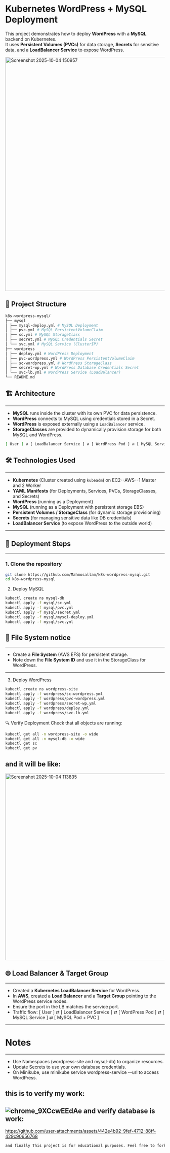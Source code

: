 # Kubernetes WordPress + MySQL Deployment

This project demonstrates how to deploy **WordPress** with a **MySQL** backend on Kubernetes.  
It uses **Persistent Volumes (PVCs)** for data storage, **Secrets** for sensitive data, and a **LoadBalancer Service** to expose WordPress.

<img width="1659" height="738" alt="Screenshot 2025-10-04 150957" src="https://github.com/user-attachments/assets/3c8da79e-36b1-4653-9252-39f35f11cc9c" />


## 📂 Project Structure
```bash
k8s-wordpress-mysql/
├── mysql
│ ├── mysql-deploy.yml # MySQL Deployment
│ ├── pvc.yml # MySQL PersistentVolumeClaim
│ ├── sc.yml # MySQL StorageClass
│ ├── secret.yml # MySQL Credentials Secret
│ └── svc.yml # MySQL Service (ClusterIP)
├── wordpress
│ ├── deploy.yml # WordPress Deployment
│ ├── pvc-wordpress.yml # WordPress PersistentVolumeClaim
│ ├── sc-wordpress.yml # WordPress StorageClass
│ ├── secret-wp.yml # WordPress Database Credentials Secret
│ └── svc-lb.yml # WordPress Service (LoadBalancer)
└── README.md
```
## 🏗️ Architecture
-----------------------
- **MySQL** runs inside the cluster with its own PVC for data persistence.  
- **WordPress** connects to MySQL using credentials stored in a Secret.  
- **WordPress** is exposed externally using a `LoadBalancer` service.  
- **StorageClasses** are provided to dynamically provision storage for both MySQL and WordPress.  
```bash
[ User ] ⇄ [ LoadBalancer Service ] ⇄ [ WordPress Pod ] ⇄ [ MySQL Service ] ⇄ [ MySQL Pod + PVC ]
```
## 🛠️ Technologies Used
------------------------
- **Kubernetes** (Cluster created using `kubeadm`) on EC2--AWS--1 Master and 2 Worker
- **YAML Manifests** (for Deployments, Services, PVCs, StorageClasses, and Secrets)  
- **WordPress** (running as a Deployment)  
- **MySQL** (running as a Deployment with persistent storage EBS)  
- **Persistent Volumes / StorageClass** (for dynamic storage provisioning)  
- **Secrets** (for managing sensitive data like DB credentials)  
- **LoadBalancer Service** (to expose WordPress to the outside world)  
--------------------------------------------------------------------
## 🚀 Deployment Steps
-------------------------------
### 1. Clone the repository
```bash
git clone https://github.com/Mahmosallam/k8s-wordpress-mysql.git
cd k8s-wordpress-mysql
```
2. Deploy MySQL
```bash
kubectl create ns mysql-db
kubectl apply -f mysql/sc.yml
kubectl apply -f mysql/pvc.yml
kubectl apply -f mysql/secret.yml
kubectl apply -f mysql/mysql-deploy.yml
kubectl apply -f mysql/svc.yml
```
## 💾 File System notice
------------------------------
- Create a **File System** (AWS EFS) for persistent storage.  
- Note down the **File System ID** and use it in the StorageClass for WordPress.  
- ------------------------------------
3. Deploy WordPress
```bash
kubectl create ns wordpress-site
kubectl apply -f wordpress/sc-wordpress.yml
kubectl apply -f wordpress/pvc-wordpress.yml
kubectl apply -f wordpress/secret-wp.yml
kubectl apply -f wordpress/deploy.yml
kubectl apply -f wordpress/svc-lb.yml
```
🔍 Verify Deployment
Check that all objects are running:
```bash
kubectl get all -n wordpress-site -o wide
kubectl get all -n mysql-db -o wide
kubectl get sc
kubectl get pv
```
and it will be like:
-----------------------
<img width="1235" height="589" alt="Screenshot 2025-10-04 113835" src="https://github.com/user-attachments/assets/02427cd1-7aad-43ba-8fb1-70b097c612d5" />

## 🌐 Load Balancer & Target Group
------------------------------------
- Created a **Kubernetes LoadBalancer Service** for WordPress.  
- In **AWS**, created a **Load Balancer** and a **Target Group** pointing to the WordPress service nodes.  
- Ensure the port in the LB matches the service port.  
- Traffic flow:
  [ User ] ⇄ [ LoadBalancer Service ] ⇄ [ WordPress Pod ] ⇄ [ MySQL Service ] ⇄ [ MySQL Pod + PVC ]
--------------------------------------------------------------------------------
# Notes
---------------
- Use Namespaces (wordpress-site and mysql-db) to organize resources.
- Update Secrets to use your own database credentials.
- On Minikube, use minikube service wordpress-service --url to access WordPress.

this is to verify my work:
-----------------------------
![chrome_9XCcwEEdAe](https://github.com/user-attachments/assets/1c07fb57-47d0-4345-90ba-f4a3b671f0a3)
and verify database is work:
-----------------------------
https://github.com/user-attachments/assets/442e4b92-9fef-4712-88ff-429c90656768
``` bash
and finally This project is for educational purposes. Feel free to fork and modify.
```








